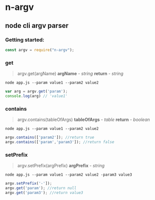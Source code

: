# n-argv
## node cli argv parser

### Getting started:
```js
const argv = require("n-argv");
```
### get
> argv.get(argName)
**argName** - *string*
**return** - *string*

```
node app.js --param value1 --param2 value2
```
```js
var arg = argv.get('param');
console.log(arg) // 'value1'
```
### contains
> argv.contains(tableOfArgs)
**tableOfArgs** - *table*
**return** - *boolean*
```
node app.js --param value1 --param2 value2
```
```js
argv.contains(['param2']); //return true
argv.contains(['param','param3']); //return false
```

### setPrefix
> argv.setPrefix(argPrefix)
**argPrefix** - *string*
```
node app.js --param value1 --param2 value2 -param3 value3
```
```js
argv.setPrefix('-']);
argv.get('param'); //return null
argv.get('param3'); //return value3
```
